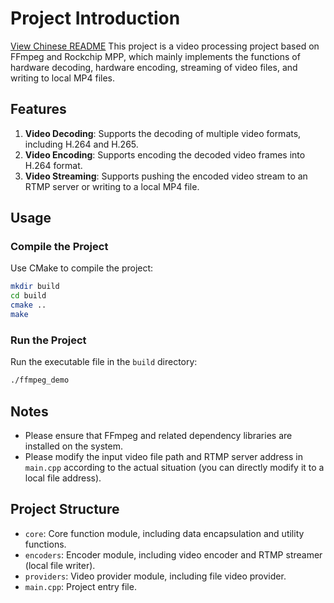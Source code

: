 # Project Introduction
[View Chinese README](README.md)
This project is a video processing project based on FFmpeg and Rockchip MPP, which mainly implements the functions of hardware decoding, hardware encoding, streaming of video files, and writing to local MP4 files.

## Features
1. **Video Decoding**: Supports the decoding of multiple video formats, including H.264 and H.265.
2. **Video Encoding**: Supports encoding the decoded video frames into H.264 format.
3. **Video Streaming**: Supports pushing the encoded video stream to an RTMP server or writing to a local MP4 file.

## Usage
### Compile the Project
Use CMake to compile the project:
```sh
mkdir build
cd build
cmake ..
make
```
### Run the Project
Run the executable file in the `build` directory:
```sh
./ffmpeg_demo
```

## Notes
- Please ensure that FFmpeg and related dependency libraries are installed on the system.
- Please modify the input video file path and RTMP server address in `main.cpp` according to the actual situation (you can directly modify it to a local file address).

## Project Structure
- `core`: Core function module, including data encapsulation and utility functions.
- `encoders`: Encoder module, including video encoder and RTMP streamer (local file writer).
- `providers`: Video provider module, including file video provider.
- `main.cpp`: Project entry file.

